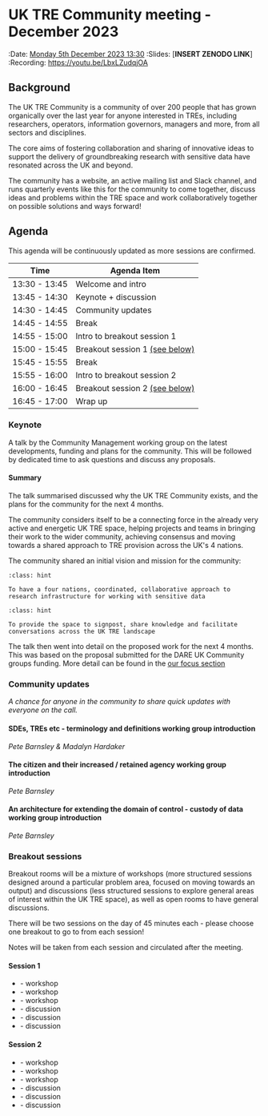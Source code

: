 # UK TRE Community meeting - December 2023

:Date: [Monday 5th December 2023 13:30](https://arewemeetingyet.com/London/2023-12-05/13:30/UK%20TRE%20Community%20meeting%20-%20December%202023#eyJ1cmwiOiJodHRwczovL2x1Lm1hL3VrdHJlZGVjZW1iZXIifQ==)
:Slides: [**INSERT ZENODO LINK**]
:Recording: https://youtu.be/LbxLZudqjOA

## Background

​The UK TRE Community is a community of over 200 people that has grown organically over the last year for anyone interested in TREs, including researchers, operators, information governors, managers and more, from all sectors and disciplines.

​The core aims of fostering collaboration and sharing of innovative ideas to support the delivery of groundbreaking research with sensitive data have resonated across the UK and beyond.

​The community has a website, an active mailing list and Slack channel, and runs quarterly events like this for the community to come together, discuss ideas and problems within the TRE space and work collaboratively together on possible solutions and ways forward!

## Agenda

This agenda will be continuously updated as more sessions are confirmed.

| Time          | Agenda Item                                  |
| ------------- | -------------------------------------------- |
| 13:30 - 13:45 | Welcome and intro                            |
| 13:45 - 14:30 | Keynote + discussion                         |
| 14:30 - 14:45 | Community updates                            |
| 14:45 - 14:55 | Break                                        |
| 14:55 - 15:00 | Intro to breakout session 1                  |
| 15:00 - 15:45 | Breakout session 1 [(see below)](#session-1) |
| 15:45 - 15:55 | Break                                        |
| 15:55 - 16:00 | Intro to breakout session 2                  |
| 16:00 - 16:45 | Breakout session 2 [(see below)](#session-2) |
| 16:45 - 17:00 | Wrap up                                      |

### Keynote

A talk by the Community Management working group on the latest developments, funding and plans for the community.
This will be followed by dedicated time to ask questions and discuss any proposals.

#### Summary

The talk summarised discussed why the UK TRE Community exists, and the plans for the community for the next 4 months.

The community considers itself to be a connecting force in the already very active and energetic UK TRE space, helping projects and teams in bringing their work to the wider community, achieving consensus and moving towards a shared approach to TRE provision across the UK's 4 nations.

The community shared an initial vision and mission for the community:

```{admonition} Vision
:class: hint

To have a four nations, coordinated, collaborative approach to research infrastructure for working with sensitive data
```

```{admonition} Mission
:class: hint

To provide the space to signpost, share knowledge and facilitate conversations across the UK TRE landscape
```

The talk then went into detail on the proposed work for the next 4 months. 
This was based on the proposal submitted for the DARE UK Community groups funding.
More detail can be found in the [our focus section]()

### Community updates

_A chance for anyone in the community to share quick updates with everyone on the call._

#### SDEs, TREs etc - terminology and definitions working group introduction 
*Pete Barnsley & Madalyn Hardaker*


#### The citizen and their increased / retained agency working group introduction 
*Pete Barnsley*

#### An architecture for extending the domain of control - custody of data working group introduction 
*Pete Barnsley*

### Breakout sessions

Breakout rooms will be a mixture of workshops (more structured sessions designed around a particular problem area, focused on moving towards an output) and discussions (less structured sessions to explore general areas of interest within the UK TRE space), as well as open rooms to have general discussions.

There will be two sessions on the day of 45 minutes each - please choose one breakout to go to from each session!

Notes will be taken from each session and circulated after the meeting.

#### Session 1

- [](./workshop-researcher-passports.md) - workshop
- [](./workshop-automated-output-checking-coi.md) - workshop
- [](./workshop-tre-c4-architecture.md) - workshop
- [](./discussion-local-cloud-hosting.md) - discussion
- [](./discussion-tre-federation.md) - discussion
- [](./discussion-ppie.md) - discussion

#### Session 2

- [](./workshop-package-allow-lists.md) - workshop
- [](./workshop-manual-output-checking.md) - workshop
- [](./workshop-satre.md) - workshop
- [](./discussion-nhs-sde.md) - discussion
- [](./discussion-provenance-metadata-standards.md) - discussion
- [](./discussion-multi-tre.md) - discussion
